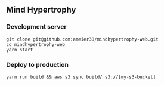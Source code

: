 ## Mind Hypertrophy
### Development server
```commandline
git clone git@github.com:ameier38/mindhypertrophy-web.git
cd mindhypertrophy-web
yarn start
```

### Deploy to production
```commandline
yarn run build && aws s3 sync build/ s3://[my-s3-bucket]
```